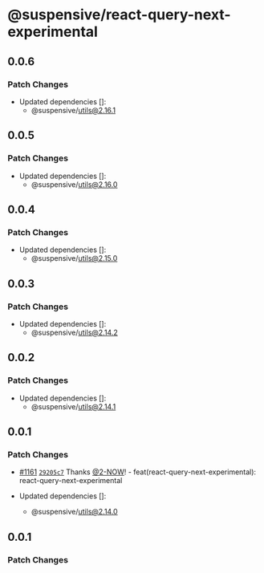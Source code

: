 # @suspensive/react-query-next-experimental

## 0.0.6

### Patch Changes

- Updated dependencies []:
  - @suspensive/utils@2.16.1

## 0.0.5

### Patch Changes

- Updated dependencies []:
  - @suspensive/utils@2.16.0

## 0.0.4

### Patch Changes

- Updated dependencies []:
  - @suspensive/utils@2.15.0

## 0.0.3

### Patch Changes

- Updated dependencies []:
  - @suspensive/utils@2.14.2

## 0.0.2

### Patch Changes

- Updated dependencies []:
  - @suspensive/utils@2.14.1

## 0.0.1

### Patch Changes

- [#1161](https://github.com/toss/suspensive/pull/1161) [`29205c7`](https://github.com/toss/suspensive/commit/29205c7caa7a591ffa7488853c6fce10c3c1ea6b) Thanks [@2-NOW](https://github.com/2-NOW)! - feat(react-query-next-experimental): react-query-next-experimental

- Updated dependencies []:
  - @suspensive/utils@2.14.0

## 0.0.1

### Patch Changes
